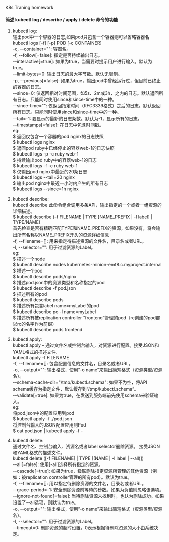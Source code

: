 K8s Traning homework

#### 简述 kubectl log / describe / apply / delete 命令的功能  
1. kubectl log:  
输出pod中一个容器的日志,如果pod只包含一个容器则可以省略容器名  
kubectl logs [-f] [-p] POD [-c CONTAINER]   
 -c, --container="": 容器名。   
 -f, --follow[=false]: 指定是否持续输出日志。   
      --interactive[=true]: 如果为true，当需要时提示用户进行输入。默认为true。  
      --limit-bytes=0: 输出日志的最大字节数。默认无限制。   
 -p, --previous[=false]: 如果为true，输出pod中曾经运行过，但目前已终止的容器的日志。   
      --since=0: 仅返回相对时间范围，如5s、2m或3h，之内的日志。默认返回所有日志。只能同时使用since和since-time中的一种。  
      --since-time="": 仅返回指定时间（RFC3339格式）之后的日志。默认返回所有日志。只能同时使用since和since-time中的一种。  
      --tail=-1: 要显示的最新的日志条数。默认为-1，显示所有的日志。  
      --timestamps[=false]: 在日志中包含时间戳。      
eg:  
$  返回仅包含一个容器的pod nginx的日志快照  
$ kubectl logs nginx  
$  返回pod ruby中已经停止的容器web-1的日志快照  
$ kubectl logs -p -c ruby web-1  
$  持续输出pod ruby中的容器web-1的日志  
$ kubectl logs -f -c ruby web-1  
$ 仅输出pod nginx中最近的20条日志  
$ kubectl logs --tail=20 nginx  
$  输出pod nginx中最近一小时内产生的所有日志  
$ kubectl logs --since=1h nginx   
    
2. kubectl describe:   
kubectl describe 此命令组合调用多条API，输出指定的一个或者一组资源的详细描述。  
$ kubectl describe (-f FILENAME | TYPE [NAME_PREFIX | -l label] | TYPE/NAME)  
首先检查是否有精确匹配TYPE和NAME_PREFIX的资源，如果没有，将会输出所有名称以NAME_PREFIX开头的资源详细信息  
 -f, --filename=[]: 用来指定待描述资源的文件名，目录名或者URL。  
 -l, --selector="": 用于过滤资源的Label。   
eg:    
$  描述一个node   
$ kubectl describe nodes kubernetes-minion-emt8.c.myproject.internal  
$ 描述一个pod  
$ kubectl describe pods/nginx  
$  描述pod.json中的资源类型和名称指定的pod  
$ kubectl describe -f pod.json  
$  描述所有的pod  
$ kubectl describe pods  
$  描述所有包含label name=myLabel的pod  
$ kubectl describe po -l name=myLabel  
$ 描述所有被replication controller “frontend”管理的pod（rc创建的pod都以rc的名字作为前缀）  
$ kubectl describe pods frontend    
    
3. kubectl apply:    
kubectl apply – 通过文件名或控制台输入，对资源进行配置。接受JSON和YAML格式的描述文件.    
kubectl apply -f FILENAME   
 -f, --filename=[]: 包含配置信息的文件名，目录名或者URL。  
 -o, --output="": 输出格式，使用“-o name”来输出简短格式（资源类型/资源名）。   
      --schema-cache-dir="/tmp/kubectl.schema": 如果不为空，将API schema缓存为指定文件，默认缓存到“/tmp/kubectl.schema”。  
      --validate[=true]: 如果为true，在发送到服务端前先使用schema来验证输入。     
eg:   
  将pod.json中的配置应用到pod  
$ kubectl apply -f ./pod.json  
  将控制台输入的JSON配置应用到Pod  
$ cat pod.json | kubectl apply -f -  
    
4. kubectl delete:  
通过文件名、控制台输入、资源名或者label selector删除资源。 接受JSON和YAML格式的描述文件。  
kubectl delete ([-f FILENAME] | TYPE [(NAME | -l label | --all)])  
      --all[=false]: 使用[-all]选择所有指定的资源。  
      --cascade[=true]: 如果为true，级联删除指定资源所管理的其他资源（例如：被replication controller管理的所有pod）。默认为true。   
  -f, --filename=[]: 用以指定待删除资源的文件名，目录名或者URL。  
      --grace-period=-1: 安全删除资源前等待的秒数。如果为负值则忽略该选项。  
      --ignore-not-found[=false]: 当待删除资源未找到时，也认为删除成功。如果设置了--all选项，则默认为true。   
  -o, --output="": 输出格式，使用“-o name”来输出简短格式（资源类型/资源名）。   
  -l, --selector="": 用于过滤资源的Label。  
      --timeout=0: 删除资源的超时设置，0表示根据待删除资源的大小由系统决定。  



#### 
